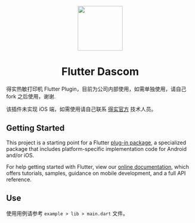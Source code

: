 <p align="center">
  <a href="http://www.dascom.cn/">
    <img width="120" src="http://www.dascom.cn/front/web/assets/image/logo.png">
  </a>
</p>

<h1 align="center">Flutter Dascom</h1>


得实热敏打印机 Flutter Plugin，目前为公司内部使用，如需单独使用，请自己 fork 之后使用，谢谢.

该插件未实现 iOS 端，如需使用请自己联系 [得实官方](http://www.dascom.cn/) 技术人员。

## Getting Started

This project is a starting point for a Flutter
[plug-in package](https://flutter.dev/developing-packages/),
a specialized package that includes platform-specific implementation code for
Android and/or iOS.

For help getting started with Flutter, view our
[online documentation](https://flutter.dev/docs), which offers tutorials,
samples, guidance on mobile development, and a full API reference.


## Use

使用用例请参考 `example > lib > main.dart` 文件。